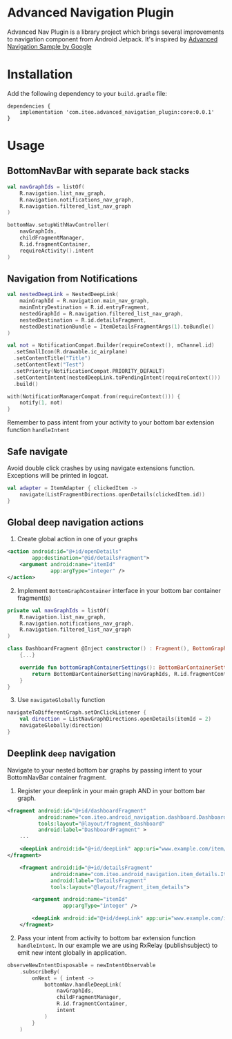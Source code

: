# Advanced Navigation Plugin

Advanced Nav Plugin is a library project which brings several improvements to navigation component from Android Jetpack.
It's inspired by [Advanced Navigation Sample by Google](https://github.com/android/architecture-components-samples/tree/master/NavigationAdvancedSample)

# Installation
Add the following dependency to your `build.gradle` file:

```
dependencies {
    implementation 'com.iteo.advanced_navigation_plugin:core:0.0.1'
}
```

# Usage

## BottomNavBar with separate back stacks

```kotlin
val navGraphIds = listOf(
    R.navigation.list_nav_graph,
    R.navigation.notifications_nav_graph,
    R.navigation.filtered_list_nav_graph
)

bottomNav.setupWithNavController(
    navGraphIds,
    childFragmentManager,
    R.id.fragmentContainer,
    requireActivity().intent
)
```

## Navigation from Notifications

```kotlin
val nestedDeepLink = NestedDeepLink(
    mainGraphId = R.navigation.main_nav_graph,
    mainEntryDestination = R.id.entryFragment,
    nestedGraphId = R.navigation.filtered_list_nav_graph,
    nestedDestination = R.id.detailsFragment,
    nestedDestinationBundle = ItemDetailsFragmentArgs(1).toBundle()
)

val not = NotificationCompat.Builder(requireContext(), mChannel.id)
  .setSmallIcon(R.drawable.ic_airplane)
  .setContentTitle("Title")
  .setContentText("Test")
  .setPriority(NotificationCompat.PRIORITY_DEFAULT)
  .setContentIntent(nestedDeepLink.toPendingIntent(requireContext()))
  .build()

with(NotificationManagerCompat.from(requireContext())) {
    notify(1, not)
}

```

Remember to pass intent from your activity to your bottom bar extension function `handleIntent`

## Safe navigate

Avoid double click crashes by using navigate extensions function. Exceptions will be printed in logcat.

```kotlin
val adapter = ItemAdapter { clickedItem ->
    navigate(ListFragmentDirections.openDetails(clickedItem.id))
}
```

## Global deep navigation actions

1. Create global action in one of your graphs
```xml
<action android:id="@+id/openDetails"
        app:destination="@id/detailsFragment">
    <argument android:name="itemId"
              app:argType="integer" />
</action>
```
2. Implement `BottomGraphContainer` interface in your bottom bar container fragment(s)

```kotlin
private val navGraphIds = listOf(
    R.navigation.list_nav_graph,
    R.navigation.notifications_nav_graph,
    R.navigation.filtered_list_nav_graph
)

class DashboardFragment @Inject constructor() : Fragment(), BottomGraphContainer {
    {...}

    override fun bottomGraphContainerSettings(): BottomBarContainerSetting {
        return BottomBarContainerSetting(navGraphIds, R.id.fragmentContainer, bottomNav)
    }
}
```
3. Use `navigateGlobally` function
```kotlin
navigateToDifferentGraph.setOnClickListener {
    val direction = ListNavGraphDirections.openDetails(itemId = 2)
    navigateGlobally(direction)
}
```

## Deeplink `deep` navigation

Navigate to your nested bottom bar graphs by passing intent to your BottomNavBar container fragment.

1. Register your deeplink in your main graph AND in your bottom bar graph.

```xml
<fragment android:id="@+id/dashboardFragment"
          android:name="com.iteo.android_navigation.dashboard.DashboardFragment"
          tools:layout="@layout/fragment_dashboard"
          android:label="DashboardFragment" >
    ...

    <deepLink android:id="@+id/deepLink" app:uri="www.example.com/item/{itemId}" />
</fragment>

```

```xml
    <fragment android:id="@+id/detailsFragment"
              android:name="com.iteo.android_navigation.item_details.ItemDetailsFragment"
              android:label="DetailsFragment"
              tools:layout="@layout/fragment_item_details">

        <argument android:name="itemId"
                  app:argType="integer" />

        <deepLink android:id="@+id/deepLink" app:uri="www.example.com/item/{itemId}" />
    </fragment>
```
2. Pass your intent from activity to bottom bar extension function `handleIntent`. In our example we are using RxRelay (publishsubject) to emit new intent globally in application.

```kotlin
observeNewIntentDisposable = newIntentObservable
    .subscribeBy(
        onNext = { intent ->
            bottomNav.handleDeepLink(
                navGraphIds,
                childFragmentManager,
                R.id.fragmentContainer,
                intent
            )
        }
    )
```
